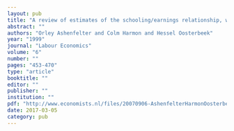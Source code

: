 ```yaml
---
layout: pub
title: "A review of estimates of the schooling/earnings relationship, with tests for publication bias"
abstract: ""
authors: "Orley Ashenfelter and Colm Harmon and Hessel Oosterbeek"
year: "1999"
journal: "Labour Economics"
volume: "6"
number: ""
pages: "453-470"
type: "article"
booktitle: ""
editor: ""
publisher: ""
institution: ""
pdf: "http://www.economists.nl/files/20070906-AshenfelterHarmonOosterbeekLE1999.pdf"
date: 2017-03-05
category: pub
---
```

